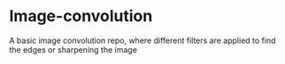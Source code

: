 # Image-convolution
A basic image convolution repo, where different filters are applied to find the edges or sharpening the image
